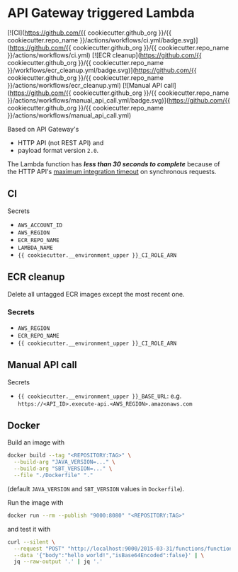 # API Gateway triggered Lambda

[![CI](https://github.com/{{ cookiecutter.github_org }}/{{ cookiecutter.repo_name }}/actions/workflows/ci.yml/badge.svg)](https://github.com/{{ cookiecutter.github_org }}/{{ cookiecutter.repo_name }}/actions/workflows/ci.yml)
[![ECR cleanup](https://github.com/{{ cookiecutter.github_org }}/{{ cookiecutter.repo_name }}/workflows/ecr_cleanup.yml/badge.svg)](https://github.com/{{ cookiecutter.github_org }}/{{ cookiecutter.repo_name }}/actions/workflows/ecr_cleanup.yml)
[![Manual API call](https://github.com/{{ cookiecutter.github_org }}/{{ cookiecutter.repo_name }}/actions/workflows/manual_api_call.yml/badge.svg)](https://github.com/{{ cookiecutter.github_org }}/{{ cookiecutter.repo_name }}/actions/workflows/manual_api_call.yml)

Based on API Gateway's

- HTTP API (not REST API) and
- payload format version `2.0`.

The Lambda function has _**less than 30 seconds to complete**_ because of the
HTTP API's [maximum integration timeout](https://docs.aws.amazon.com/apigateway/latest/developerguide/limits.html#http-api-quotas)
on synchronous requests.

## CI

Secrets

- `AWS_ACCOUNT_ID`
- `AWS_REGION`
- `ECR_REPO_NAME`
- `LAMBDA_NAME`
- `{{ cookiecutter.__environment_upper }}_CI_ROLE_ARN`

## ECR cleanup

Delete all untagged ECR images except the most recent one.

### Secrets

- `AWS_REGION`
- `ECR_REPO_NAME`
- `{{ cookiecutter.__environment_upper }}_CI_ROLE_ARN`

## Manual API call

Secrets

- `{{ cookiecutter.__environment_upper }}_BASE_URL`: e.g. `https://<API_ID>.execute-api.<AWS_REGION>.amazonaws.com`

## Docker

Build an image with

```bash
docker build --tag "<REPOSITORY:TAG>" \
  --build-arg "JAVA_VERSION=..." \
  --build-arg "SBT_VERSION=..." \
  --file "./Dockerfile" "."
```

(default `JAVA_VERSION` and `SBT_VERSION` values in `Dockerfile`).

Run the image with

```bash
docker run --rm --publish "9000:8080" "<REPOSITORY:TAG>"
```

and test it with

```bash
curl --silent \
  --request "POST" "http://localhost:9000/2015-03-31/functions/function/invocations" \
  --data '{"body":"hello world!","isBase64Encoded":false}' | \
  jq --raw-output '.' | jq '.'
```

